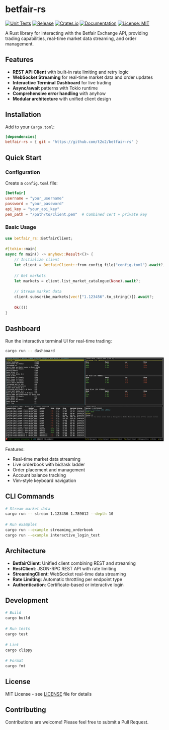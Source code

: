 # betfair-rs

[![Unit Tests](https://github.com/t2o2/betfair-rs/actions/workflows/unit_tests.yml/badge.svg)](https://github.com/t2o2/betfair-rs/actions/workflows/unit_tests.yml)
[![Release](https://github.com/t2o2/betfair-rs/actions/workflows/release.yml/badge.svg)](https://github.com/t2o2/betfair-rs/actions/workflows/release.yml)
[![Crates.io](https://img.shields.io/crates/v/betfair-rs.svg)](https://crates.io/crates/betfair-rs)
[![Documentation](https://docs.rs/betfair-rs/badge.svg)](https://docs.rs/betfair-rs)
[![License: MIT](https://img.shields.io/badge/License-MIT-yellow.svg)](https://opensource.org/licenses/MIT)

A Rust library for interacting with the Betfair Exchange API, providing trading capabilities, real-time market data streaming, and order management.

## Features

- **REST API Client** with built-in rate limiting and retry logic
- **WebSocket Streaming** for real-time market data and order updates
- **Interactive Terminal Dashboard** for live trading
- **Async/await** patterns with Tokio runtime
- **Comprehensive error handling** with anyhow
- **Modular architecture** with unified client design

## Installation

Add to your `Cargo.toml`:
```toml
[dependencies]
betfair-rs = { git = "https://github.com/t2o2/betfair-rs" }
```

## Quick Start

### Configuration

Create a `config.toml` file:
```toml
[betfair]
username = "your_username"
password = "your_password"
api_key = "your_api_key"
pem_path = "/path/to/client.pem"  # Combined cert + private key
```

### Basic Usage

```rust
use betfair_rs::BetfairClient;

#[tokio::main]
async fn main() -> anyhow::Result<()> {
    // Initialize client
    let client = BetfairClient::from_config_file("config.toml").await?;

    // Get markets
    let markets = client.list_market_catalogue(None).await?;

    // Stream market data
    client.subscribe_markets(vec!["1.123456".to_string()]).await?;

    Ok(())
}
```

## Dashboard

Run the interactive terminal UI for real-time trading:

```bash
cargo run -- dashboard
```

![Dashboard Screenshot](docs/images/dashboard.png)

Features:
- Real-time market data streaming
- Live orderbook with bid/ask ladder
- Order placement and management
- Account balance tracking
- Vim-style keyboard navigation

## CLI Commands

```bash
# Stream market data
cargo run -- stream 1.123456 1.789012 --depth 10

# Run examples
cargo run --example streaming_orderbook
cargo run --example interactive_login_test
```

## Architecture

- **BetfairClient**: Unified client combining REST and streaming
- **RestClient**: JSON-RPC REST API with rate limiting
- **StreamingClient**: WebSocket real-time data streaming
- **Rate Limiting**: Automatic throttling per endpoint type
- **Authentication**: Certificate-based or interactive login

## Development

```bash
# Build
cargo build

# Run tests
cargo test

# Lint
cargo clippy

# Format
cargo fmt
```

## License

MIT License - see [LICENSE](LICENSE) file for details

## Contributing

Contributions are welcome! Please feel free to submit a Pull Request.